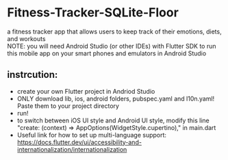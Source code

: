 # Fitness-Tracker-SQLite-Floor
a fitness tracker app that allows users to keep track of their emotions, diets, and workouts <br>
NOTE: you will need Android Studio (or other IDEs) with Flutter SDK to run this mobile app on your smart phones and emulators in Android Studio
## instrcution:
- create your own Flutter project in Andriod Studio<br>
- ONLY download lib, ios, android folders, pubspec.yaml and l10n.yaml! Paste them to your project directory<br>
- run!<br>
- to switch between iOS UI style and Android UI style, modify this line "create: (context) => AppOptions(WidgetStyle.cupertino)," in main.dart
- Useful link for how to set up multi-language support: https://docs.flutter.dev/ui/accessibility-and-internationalization/internationalization
